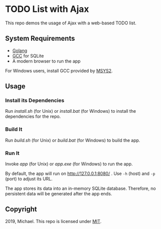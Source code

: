 # TODO List with Ajax

This repo demos the usage of Ajax with a web-based TODO list.

## System Requirements

* [Golang](https://golang.org/)
* [GCC](https://gcc.gnu.org/) for SQLite
* A modern browser to run the app

For Windows users, install GCC provided by [MSYS2](https://www.msys2.org/).

## Usage

### Install its Dependencies

Run *install.sh* (for Unix) or *install.bat* (for Windows) to install the dependencies for the repo.

### Build It

Run *build.sh* (for Unix) or *build.bat* (for Windows) to build the app.

### Run It

Invoke *app* (for Unix) or *app.exe* (for Windows) to run the app.

By default, the app will run on http://127.0.0.1:8080/ . Use `-h` (host) and `-p` (port) to adjust its URL.

The app stores its data into an in-memory SQLite database. Therefore, no persistent data will be generated after the app ends.

## Copyright

2019, Michael. This repo is licensed under [MIT](https://opensource.org/licenses/MIT).
